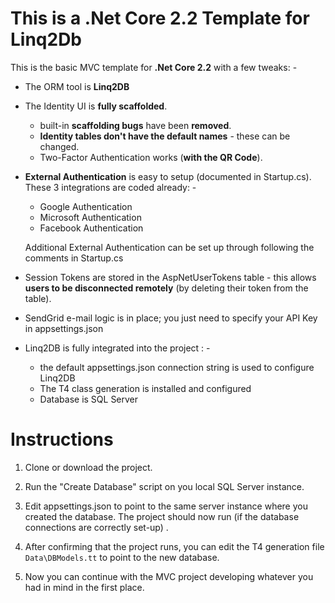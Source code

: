 # This is a .Net Core 2.2 Template for Linq2Db

This is the basic MVC template for **.Net Core 2.2** with a few tweaks: -

 - The ORM tool is **Linq2DB**
 - The Identity UI is **fully scaffolded**.
	 - built-in **scaffolding bugs** have been **removed**.
	 - **Identity tables don't have the default names** - these can be changed.
	 - Two-Factor Authentication works (**with the QR Code**).
 - **External Authentication** is easy to setup (documented in Startup.cs). These 3 integrations are coded already: -
	 - Google Authentication
	 - Microsoft Authentication
	 - Facebook Authentication
 
	 Additional External Authentication can be set up through following the comments in Startup.cs
 - Session Tokens are stored in the AspNetUserTokens table - this allows **users to be disconnected remotely** (by deleting their token from the table).
 - SendGrid e-mail logic is in place; you just need to specify your API Key in appsettings.json
 - Linq2DB is fully integrated into the project : -
	 - the default appsettings.json connection string is used to configure Linq2DB
	 - The T4 class generation is installed and configured
	 - Database is SQL Server

# Instructions

 1. Clone or download the project.
 2. Run the "Create Database" script on you local SQL Server instance.
 3. Edit appsettings.json to point to the same server instance where you created the database.
 The project should now run (if the database connections are correctly set-up) .
 
 4. After confirming that the project runs, you can edit the T4 generation file `Data\DBModels.tt` to point to the new database.
 5. Now you can continue with the MVC project developing whatever you had in mind in the first place.
